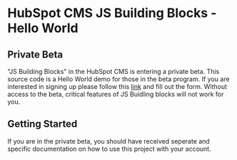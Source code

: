 # HubSpot CMS JS Building Blocks - Hello World

## Private Beta

"JS Building Blocks" in the HubSpot CMS is entering a private beta. This source code is a Hello World demo for those in the beta program. If you are interested in signing up please follow this [link](https://developers.hubspot.com/beta-interest-form) and fill out the form. Without access to the beta, critical features of JS Buidling blocks will not work for you.

## Getting Started

If you are in the private beta, you should have received seperate and specific documentation on how to use this project with your account.

